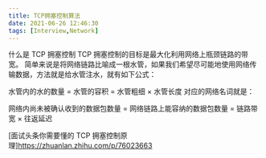```yaml
---
title: TCP拥塞控制算法
date: 2021-06-26 12:46:30
tags: [Interview,Network]
---
```


什么是 TCP 拥塞控制
TCP 拥塞控制的目标是最大化利用网络上瓶颈链路的带宽。
简单来说是将网络链路比喻成一根水管，如果我们希望尽可能地使用网络传输数据，方法就是给水管注水，就有如下公式：

水管内的水的数量 = 水管的容积 = 水管粗细 × 水管长度
对应的网络名词就是：

网络内尚未被确认收到的数据包数量 = 网络链路上能容纳的数据包数量 = 链路带宽 × 往返延迟

[面试头条你需要懂的 TCP 拥塞控制原理]https://zhuanlan.zhihu.com/p/76023663
